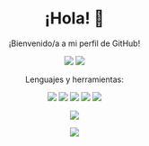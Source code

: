 <!-- Encabezado -->
<h1 align="center">¡Hola! 👋</h1>

<!-- Descripción -->
<p align="center">¡Bienvenido/a a mi perfil de GitHub!</p>

<!-- Iconos sociales -->
<p align="center">
  <a href="https://jbnsta.netlify.app/"><img src="https://img.shields.io/badge/-Sitio%20Web-000?style=flat&logo=Google-Chrome&logoColor=white"></a>
  <a href="https://www.linkedin.com/in/bruno-jardon-93bba523a/"><img src="https://img.shields.io/badge/-LinkedIn-0077B5?style=flat&logo=LinkedIn&logoColor=white"></a>
</p>

<!-- Lenguajes y herramientas -->
<p align="center">Lenguajes y herramientas:</p>
<p align="center">
  <img src="https://img.shields.io/badge/-C++-3776AB?style=flat&logo=C%2B%2B&logoColor=white">
  <img src="https://img.shields.io/badge/-JavaScript-F7DF1E?style=flat&logo=JavaScript&logoColor=black">
  <img src="https://img.shields.io/badge/-HTML5-E34F26?style=flat&logo=HTML5&logoColor=white">
  <img src="https://img.shields.io/badge/-CSS3-1572B6?style=flat&logo=CSS3&logoColor=white">
  <img src="https://img.shields.io/badge/-Git-F05032?style=flat&logo=Git&logoColor=white">
</p>

<!-- Estadísticas de GitHub -->
<p align="center">
  <img src="https://github-readme-stats.vercel.app/api?username=brunojardon&show_icons=true&theme=dracula">
</p>

<!-- Proyectos destacados que aun no tengo pero ya tendre
<h3 align="center">Proyectos Destacados</h3>
<ul>
  <li><a href="[enlace al repositorio del proyecto]">Nombre del Proyecto 1</a></li>
  <li><a href="[enlace al repositorio del proyecto]">Nombre del Proyecto 2</a></li>
  <li><a href="[enlace al repositorio del proyecto]">Nombre del Proyecto 3</a></li>
</ul>
-->

<!-- Visualizaciones de perfil -->
<p align="center">
  <img src="https://komarev.com/ghpvc/?username=brunojardon&color=blueviolet">
</p>
